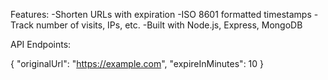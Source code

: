 
Features:
-Shorten URLs with expiration
-ISO 8601 formatted timestamps
-Track number of visits, IPs, etc.
-Built with Node.js, Express, MongoDB

API Endpoints:

{
  "originalUrl": "https://example.com",
  "expireInMinutes": 10
}
